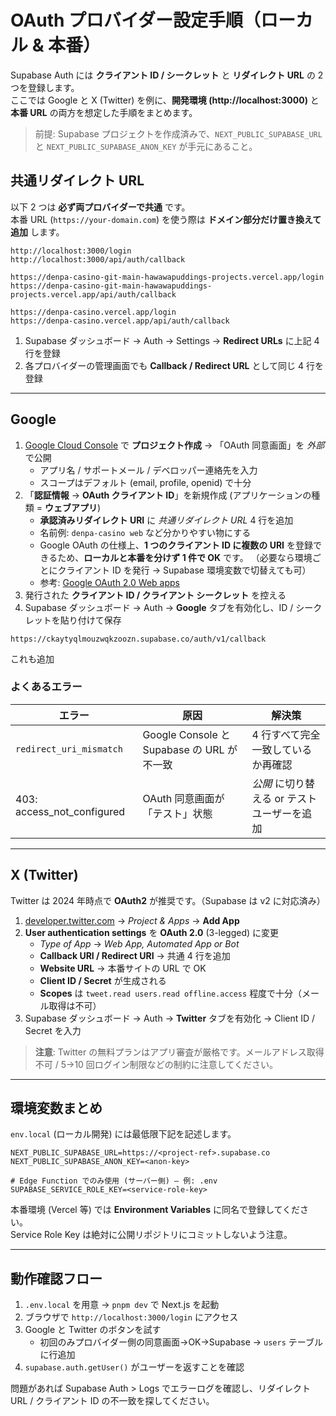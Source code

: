 # OAuth プロバイダー設定手順（ローカル & 本番）

Supabase Auth には **クライアント ID / シークレット** と **リダイレクト URL** の 2 つを登録します。  
ここでは Google と X (Twitter) を例に、**開発環境 (http://localhost:3000)** と **本番 URL** の両方を想定した手順をまとめます。

> 前提: Supabase プロジェクトを作成済みで、`NEXT_PUBLIC_SUPABASE_URL` と `NEXT_PUBLIC_SUPABASE_ANON_KEY` が手元にあること。

## 共通リダイレクト URL

以下 2 つは **必ず両プロバイダーで共通** です。  
本番 URL (`https://your-domain.com`) を使う際は **ドメイン部分だけ置き換えて追加** します。

```text
http://localhost:3000/login
http://localhost:3000/api/auth/callback

https://denpa-casino-git-main-hawawapuddings-projects.vercel.app/login
https://denpa-casino-git-main-hawawapuddings-projects.vercel.app/api/auth/callback

https://denpa-casino.vercel.app/login
https://denpa-casino.vercel.app/api/auth/callback
```

1. Supabase ダッシュボード → Auth → Settings → **Redirect URLs** に上記 4 行を登録
2. 各プロバイダーの管理画面でも **Callback / Redirect URL** として同じ 4 行を登録

---

## Google

1. [Google Cloud Console](https://console.cloud.google.com/) で **プロジェクト作成** → 「OAuth 同意画面」を *外部* で公開
   - アプリ名 / サポートメール / デベロッパー連絡先を入力
   - スコープはデフォルト (email, profile, openid) で十分
2. 「**認証情報** → **OAuth クライアント ID**」を新規作成 (アプリケーションの種類 = **ウェブアプリ**)
   - **承認済みリダイレクト URI** に *共通リダイレクト URL* 4 行を追加
   - 名前例: `denpa-casino web` など分かりやすい物にする
   - Google OAuth の仕様上、**1 つのクライアント ID に複数の URI** を登録できるため、**ローカルと本番を分けず 1 件で OK** です。
     （必要なら環境ごとにクライアント ID を発行 → Supabase 環境変数で切替えても可）
   - 参考: [Google OAuth 2.0 Web apps](https://developers.google.com/identity/protocols/oauth2?hl=ja#web)
3. 発行された **クライアント ID / クライアント シークレット** を控える
4. Supabase ダッシュボード → Auth → **Google** タブを有効化し、ID / シークレットを貼り付けて保存
```
https://ckaytyqlmouzwqkzoozn.supabase.co/auth/v1/callback
```
これも追加

### よくあるエラー
| エラー | 原因 | 解決策 |
|--------|------|--------|
| `redirect_uri_mismatch` | Google Console と Supabase の URL が不一致 | 4 行すべて完全一致しているか再確認 |
| 403: access_not_configured | OAuth 同意画面が「テスト」状態 | *公開* に切り替える or テストユーザーを追加 |

---

## X (Twitter)

Twitter は 2024 年時点で **OAuth2** が推奨です。（Supabase は v2 に対応済み）

1. [developer.twitter.com](https://developer.twitter.com/) → *Project & Apps* → **Add App**
2. **User authentication settings** を **OAuth 2.0** (3-legged) に変更
   - *Type of App* → *Web App, Automated App or Bot*
   - **Callback URI / Redirect URI** → 共通 4 行を追加
   - **Website URL** → 本番サイトの URL で OK
   - **Client ID / Secret** が生成される
   - **Scopes** は `tweet.read users.read offline.access` 程度で十分（メール取得は不可）
3. Supabase ダッシュボード → Auth → **Twitter** タブを有効化 → Client ID / Secret を入力

> **注意**: Twitter の無料プランはアプリ審査が厳格です。メールアドレス取得不可 / 5→10 回ログイン制限などの制約に注意してください。

---

## 環境変数まとめ

`env.local` (ローカル開発) には最低限下記を記述します。

```dotenv
NEXT_PUBLIC_SUPABASE_URL=https://<project-ref>.supabase.co
NEXT_PUBLIC_SUPABASE_ANON_KEY=<anon-key>

# Edge Function でのみ使用 (サーバー側) – 例: .env
SUPABASE_SERVICE_ROLE_KEY=<service-role-key>
```

本番環境 (Vercel 等) では **Environment Variables** に同名で登録してください。  
Service Role Key は絶対に公開リポジトリにコミットしないよう注意。

---

## 動作確認フロー

1. `.env.local` を用意 → `pnpm dev` で Next.js を起動
2. ブラウザで `http://localhost:3000/login` にアクセス
3. Google と Twitter のボタンを試す
   - 初回のみプロバイダー側の同意画面→OK→Supabase → `users` テーブルに行追加
4. `supabase.auth.getUser()` がユーザーを返すことを確認

問題があれば Supabase Auth > Logs でエラーログを確認し、リダイレクト URL / クライアント ID の不一致を探してください。

